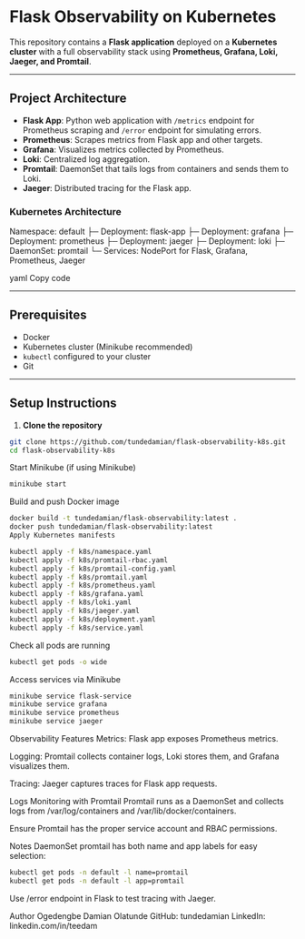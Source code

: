 # Flask Observability on Kubernetes

This repository contains a **Flask application** deployed on a **Kubernetes cluster** with a full observability stack using **Prometheus, Grafana, Loki, Jaeger, and Promtail**.

---

## Project Architecture

- **Flask App**: Python web application with `/metrics` endpoint for Prometheus scraping and `/error` endpoint for simulating errors.
- **Prometheus**: Scrapes metrics from Flask app and other targets.
- **Grafana**: Visualizes metrics collected by Prometheus.
- **Loki**: Centralized log aggregation.
- **Promtail**: DaemonSet that tails logs from containers and sends them to Loki.
- **Jaeger**: Distributed tracing for the Flask app.

### Kubernetes Architecture

Namespace: default
├─ Deployment: flask-app
├─ Deployment: grafana
├─ Deployment: prometheus
├─ Deployment: jaeger
├─ Deployment: loki
├─ DaemonSet: promtail
└─ Services: NodePort for Flask, Grafana, Prometheus, Jaeger

yaml
Copy code

---

## Prerequisites

- Docker
- Kubernetes cluster (Minikube recommended)
- `kubectl` configured to your cluster
- Git

---

## Setup Instructions

1. **Clone the repository**

```bash
git clone https://github.com/tundedamian/flask-observability-k8s.git
cd flask-observability-k8s
```

Start Minikube (if using Minikube)

```bash
minikube start
```

Build and push Docker image

```bash
docker build -t tundedamian/flask-observability:latest .
docker push tundedamian/flask-observability:latest
Apply Kubernetes manifests
```

```bash
kubectl apply -f k8s/namespace.yaml
kubectl apply -f k8s/promtail-rbac.yaml
kubectl apply -f k8s/promtail-config.yaml
kubectl apply -f k8s/promtail.yaml
kubectl apply -f k8s/prometheus.yaml
kubectl apply -f k8s/grafana.yaml
kubectl apply -f k8s/loki.yaml
kubectl apply -f k8s/jaeger.yaml
kubectl apply -f k8s/deployment.yaml
kubectl apply -f k8s/service.yaml
```

Check all pods are running

```bash
kubectl get pods -o wide
```

Access services via Minikube

```bash
minikube service flask-service
minikube service grafana
minikube service prometheus
minikube service jaeger
```

Observability Features
Metrics: Flask app exposes Prometheus metrics.

Logging: Promtail collects container logs, Loki stores them, and Grafana visualizes them.

Tracing: Jaeger captures traces for Flask app requests.

Logs Monitoring with Promtail
Promtail runs as a DaemonSet and collects logs from /var/log/containers and /var/lib/docker/containers.

Ensure Promtail has the proper service account and RBAC permissions.

Notes
DaemonSet promtail has both name and app labels for easy selection:

```bash
kubectl get pods -n default -l name=promtail
kubectl get pods -n default -l app=promtail
```

Use /error endpoint in Flask to test tracing with Jaeger.

Author
Ogedengbe Damian Olatunde
GitHub: tundedamian
LinkedIn: linkedin.com/in/teedam
